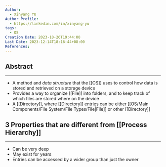 ```yaml
---
Author:
  - Xinyang YU
Author Profile:
  - https://linkedin.com/in/xinyang-yu
tags:
  - OS
Creation Date: 2023-10-26T19:44:00
Last Date: 2023-12-14T18:16:44+08:00
References:
---
```

## Abstract
---
- A method and *data structure* that the [[OS]] uses to control how data is stored and retrieved on a storage device 
- Provides a way to organize [[File]] into folders, and to keep track of which files are stored where on the device
- A [[Directory]], where [[Directory]] entries can be either [[OS/Main Components/File System/File Types/File|File]] or other [[Directory]]


## 3 Properties that are different from [[Process Hierarchy]]
---
- Can be very deep
- May exist for years
- Entries can be accessed by a wider group than just the owner